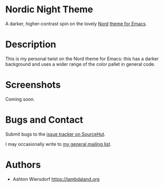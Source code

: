 # Nordic Night Theme

A darker, higher-contrast spin on the lovely [Nord](https://nordtheme.com) [theme for Emacs](https://github.com/nordtheme/emacs).

# Description

This is my personal twist on the Nord theme for Emacs: this has a darker background and uses a wider range of the color pallet in general code.

# Screenshots

Coming soon.

# Bugs and Contact

Submit bugs to the [issue tracker on SourceHut](https://todo.sr.ht/~ashton314/nordic-night).

I may occasionally write to [my general mailing list](https://lists.sr.ht/~ashton314/public-inbox).

# Authors

 - Ashton Wiersdorf https://lambdaland.org
